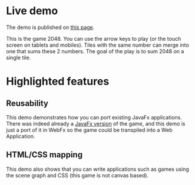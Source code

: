 # Live demo

The demo is published on [this page][demo-live-link].

This is the game 2048.
You can use the arrow keys to play (or the touch screen on tablets and mobiles).
Tiles with the same number can merge into one that sums these 2 numbers. 
The goal of the play is to sum 2048 on a single tile.

# Highlighted features

## Reusability

This demo demonstrates how you can port existing JavaFx applications.
There was indeed already a [JavaFx version][fx2048-link] of the game, and this demo is just a port of it in WebFx so the game could be transpiled into a Web Application.

## HTML/CSS mapping

This demo also shows that you can write applications such as games using the scene graph and CSS (this game is not canvas based).

[demo-live-link]: https://webfx-fx2048-demo.netlify.app
[fx2048-link]: https://github.com/brunoborges/fx2048